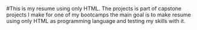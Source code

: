 #This is my resume using only HTML. 
The projects is part of capstone projects I make for one of my bootcamps the main goal is to make resume using only HTML as programming language and testing my skills with it.
